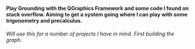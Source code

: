 #### Play Grounding with the QGraphics Framework and some code I found on stack overflow. Aiming to get a system going where I can play with some trigonometry and precalculus. 


###### Will use this for a number of projects I have in mind. First building the graph.